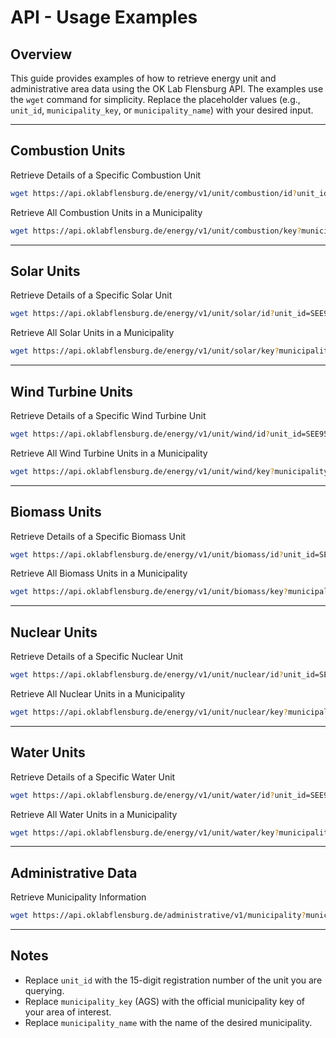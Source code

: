 # API - Usage Examples


## Overview

This guide provides examples of how to retrieve energy unit and administrative area data using the OK Lab Flensburg API. The examples use the `wget` command for simplicity. Replace the placeholder values (e.g., `unit_id`, `municipality_key`, or `municipality_name`) with your desired input.


---


## Combustion Units

Retrieve Details of a Specific Combustion Unit

```sh
wget https://api.oklabflensburg.de/energy/v1/unit/combustion/id?unit_id=SEE951839779134
```

Retrieve All Combustion Units in a Municipality

```sh
wget https://api.oklabflensburg.de/energy/v1/unit/combustion/key?municipality_key=01002000
```


---


## Solar Units

Retrieve Details of a Specific Solar Unit

```sh
wget https://api.oklabflensburg.de/energy/v1/unit/solar/id?unit_id=SEE987254504556
```

Retrieve All Solar Units in a Municipality

```sh
wget https://api.oklabflensburg.de/energy/v1/unit/solar/key?municipality_key=01059113
```


---


## Wind Turbine Units


Retrieve Details of a Specific Wind Turbine Unit

```sh
wget https://api.oklabflensburg.de/energy/v1/unit/wind/id?unit_id=SEE959176892240
```


Retrieve All Wind Turbine Units in a Municipality

```sh
wget https://api.oklabflensburg.de/energy/v1/unit/wind/key?municipality_key=01059113
```


---


## Biomass Units

Retrieve Details of a Specific Biomass Unit

```sh
wget https://api.oklabflensburg.de/energy/v1/unit/biomass/id?unit_id=SEE902321614457
```


Retrieve All Biomass Units in a Municipality

```sh
wget https://api.oklabflensburg.de/energy/v1/unit/biomass/key?municipality_key=01001000
```


---


## Nuclear Units

Retrieve Details of a Specific Nuclear Unit

```sh
wget https://api.oklabflensburg.de/energy/v1/unit/nuclear/id?unit_id=SEE951462745445
```

Retrieve All Nuclear Units in a Municipality

```sh
wget https://api.oklabflensburg.de/energy/v1/unit/nuclear/key?municipality_key=01061018
```


---


## Water Units

Retrieve Details of a Specific Water Unit

```sh
wget https://api.oklabflensburg.de/energy/v1/unit/water/id?unit_id=SEE993329981764
```

Retrieve All Water Units in a Municipality

```sh
wget https://api.oklabflensburg.de/energy/v1/unit/water/key?municipality_key=01001000
```


---


## Administrative Data

Retrieve Municipality Information

```sh
wget https://api.oklabflensburg.de/administrative/v1/municipality?municipality_name=flensburg
```


---


## Notes

- Replace `unit_id` with the 15-digit registration number of the unit you are querying.
- Replace `municipality_key` (AGS) with the official municipality key of your area of interest.
- Replace `municipality_name` with the name of the desired municipality.